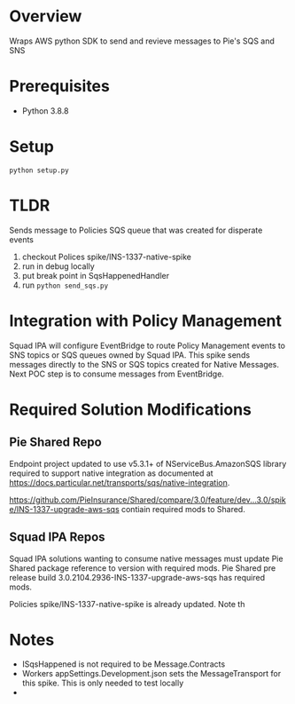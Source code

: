 # Overview

Wraps AWS python SDK to send and revieve messages to Pie's SQS and SNS

# Prerequisites
* Python 3.8.8

# Setup
```
python setup.py
```

# TLDR
Sends message to Policies SQS queue that was created for disperate events
1. checkout Polices spike/INS-1337-native-spike
2. run in debug locally 
3. put break point in SqsHappenedHandler
4. run `python send_sqs.py`

# Integration with Policy Management
Squad IPA will configure EventBridge to route Policy Management events to SNS topics or SQS queues owned by Squad IPA.  This spike sends messages directly to the SNS or SQS topics created for Native Messages.  Next POC step is to consume messages from EventBridge.  

# Required Solution Modifications

## Pie Shared Repo

Endpoint project updated to use v5.3.1+ of NServiceBus.AmazonSQS library required to support native integration as documented at https://docs.particular.net/transports/sqs/native-integration.

https://github.com/PieInsurance/Shared/compare/3.0/feature/dev...3.0/spike/INS-1337-upgrade-aws-sqs contiain required mods to Shared.

## Squad IPA Repos

Squad IPA solutions wanting to consume native messages must update Pie Shared package reference to version with required mods.  Pie Shared pre release build 3.0.2104.2936-INS-1337-upgrade-aws-sqs has required mods.

Policies spike/INS-1337-native-spike is already updated.  Note th

# Notes
* ISqsHappened is not required to be Message.Contracts
* Workers appSettings.Development.json sets the MessageTransport for this spike.  This is only needed to test locally
* 

